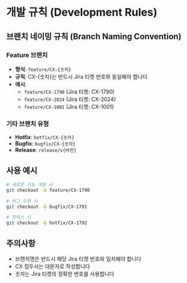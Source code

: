 # 개발 규칙 (Development Rules)

## 브랜치 네이밍 규칙 (Branch Naming Convention)

### Feature 브랜치
- **형식**: `feature/CX-{숫자}`
- **규칙**: CX-{숫자}는 반드시 Jira 티켓 번호와 동일해야 합니다
- **예시**: 
  - `feature/CX-1790` (Jira 티켓: CX-1790)
  - `feature/CX-2024` (Jira 티켓: CX-2024)
  - `feature/CX-1001` (Jira 티켓: CX-1001)

### 기타 브랜치 유형
- **Hotfix**: `hotfix/CX-{숫자}`
- **Bugfix**: `bugfix/CX-{숫자}`
- **Release**: `release/v{버전}`

## 사용 예시

```bash
# 새로운 기능 개발 시
git checkout -b feature/CX-1790

# 버그 수정 시
git checkout -b bugfix/CX-1791

# 핫픽스 시
git checkout -b hotfix/CX-1792
```

## 주의사항
- 브랜치명은 반드시 해당 Jira 티켓 번호와 일치해야 합니다
- CX 접두사는 대문자로 작성합니다
- 숫자는 Jira 티켓의 정확한 번호를 사용합니다